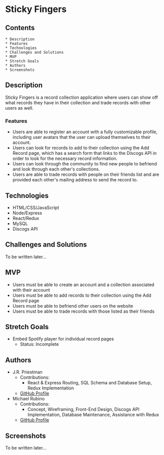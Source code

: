 # Sticky Fingers
<!-- ![Main Page](./readme/main.png) -->

## Contents
    * Description
    * Features
    * Technologies
    * Challenges and Solutions
    * MVP
    * Stretch Goals
    * Authors
    * Screenshots

## Description
Sticky Fingers is a record collection application where users can show off what records they have in their collection and trade records with other users as well.

### Features
* Users are able to register an account with a fully customizable profile, including user avatars that the user can upload themselves to their account.
* Users can look for records to add to their collection using the Add Record page, which has a search form that links to the Discogs API in order to look for the necessary record information.
* Users can look through the community to find new people to befriend and look through each other's collections.
* Users are able to trade records with people on their friends list and are provided each other's mailing address to send the record to.

## Technologies
* HTML/CSS/JavaScript
* Node/Express
* React/Redux
* MySQL
* Discogs API

## Challenges and Solutions
To be written later...

## MVP
* Users must be able to create an account and a collection associated with their account
* Users must be able to add records to their collection using the Add Record page
* Users must be able to befriend other users on the website
* Users must be able to trade records with those listed as their friends

## Stretch Goals
* Embed Spotify player for individual record pages
    * Status: Incomplete

## Authors
* J.R. Priestman
    * Contributions:
        * React & Express Routing, SQL Schema and Database Setup, Redux Implementation
    * [GitHub Profile](https://github.com/JRPriestman)
* Michael Rubino
    * Contributions:
        * Concept, Wireframing, Front-End Design, Discogs API Implementation, Database Maintenance, Assistance with Redux
    * [GitHub Profile](https://github.com/rubinoAM)

## Screenshots
To be written later...
<!--* Landing Page

![Landing Page](./readme/landingpage.png)

* Register Page

![Register Page](./readme/register.png)

* Profile Setup Page

![Profile Setup Page](./readme/profilesetup.png)

* Login Page

![Login Page](./readme/login.png)

* Daily Input Form

![Daily Input Form](./readme/dailyinputform.png)

* Weekly Progress Page

![Weekly Progress Page](./readme/weeklyprogress.png)-->